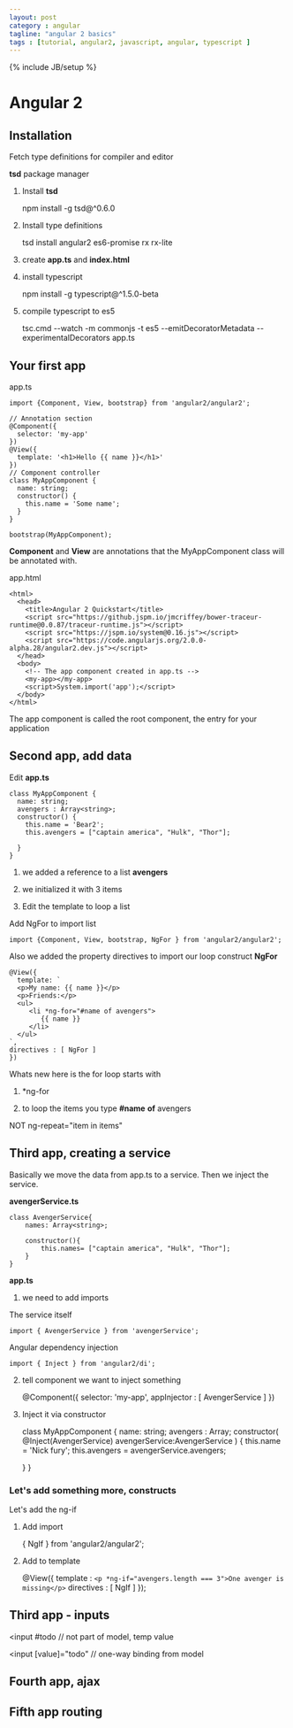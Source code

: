 ```yaml
---
layout: post
category : angular
tagline: "angular 2 basics"
tags : [tutorial, angular2, javascript, angular, typescript ]
---
```

{% include JB/setup %}

# Angular 2

## Installation

Fetch type definitions for compiler and editor

**tsd** package manager

1) Install **tsd**

	npm install -g tsd@^0.6.0

2) Install type definitions

	tsd install angular2 es6-promise rx rx-lite
3) create **app.ts** and **index.html**

4) install typescript

	npm install -g typescript@^1.5.0-beta
5) compile typescript to es5

	tsc.cmd --watch -m commonjs -t es5 --emitDecoratorMetadata --experimentalDecorators app.ts

## Your first app
app.ts

	import {Component, View, bootstrap} from 'angular2/angular2';
	
	// Annotation section
	@Component({
	  selector: 'my-app'
	})
	@View({
	  template: '<h1>Hello {{ name }}</h1>'
	})
	// Component controller
	class MyAppComponent {
	  name: string;
	  constructor() {
	    this.name = 'Some name';
	  }
	}
	
	bootstrap(MyAppComponent);

**Component** and **View** are annotations that the MyAppComponent class will be annotated with.

app.html

	<html>
	  <head>
	    <title>Angular 2 Quickstart</title>
	    <script src="https://github.jspm.io/jmcriffey/bower-traceur-runtime@0.0.87/traceur-runtime.js"></script>
	    <script src="https://jspm.io/system@0.16.js"></script>
	    <script src="https://code.angularjs.org/2.0.0-alpha.28/angular2.dev.js"></script>
	  </head>
	  <body>
	    <!-- The app component created in app.ts -->
	    <my-app></my-app>
	    <script>System.import('app');</script>
	  </body>
	</html>

The app component is called the root component, the entry for your application

## Second app, add data

Edit **app.ts**

	class MyAppComponent {
	  name: string;
	  avengers : Array<string>;
	  constructor() {
	    this.name = 'Bear2';
	    this.avengers = ["captain america", "Hulk", "Thor"];
	    
	  }
	}

1) we added a reference to a list **avengers**

2) we initialized it with 3 items

3) Edit the template to loop a list

Add NgFor to import list 

	import {Component, View, bootstrap, NgFor } from 'angular2/angular2';

Also we added the property directives to
import our loop construct **NgFor** 

	@View({
	  template: `
	  <p>My name: {{ name }}</p>
	  <p>Friends:</p>
	  <ul>
	     <li *ng-for="#name of avengers">
	        {{ name }}
	     </li>
	  </ul>
	`,
	directives : [ NgFor ]
	})

Whats new here is the for loop starts with
 
1) *ng-for

2) to loop the items you type
**#name** **of** avengers

NOT ng-repeat="item in items"

## Third app, creating a service 
Basically we move the data from app.ts to a service. Then we inject the service.

**avengerService.ts**
 
	class AvengerService{
		names: Array<string>;
		
		constructor(){
			this.names= ["captain america", "Hulk", "Thor"];
		}
	}

**app.ts**

1) we need to add imports

The service itself
	
	import { AvengerService } from 'avengerService';

Angular dependency injection
	
	import { Inject } from 'angular2/di';

2) tell component we want to inject something

	@Component({
	  selector: 'my-app',
	  appInjector : [ AvengerService ]
	})	
3) Inject it via constructor

	class MyAppComponent {
	  name: string;
	  avengers : Array<string>;
	  constructor(
	    @Inject(AvengerService) avengerService:AvengerService ) {
	    this.name = 'Nick fury';
	    this.avengers = avengerService.avengers;
	    
	  }
	}

### Let's add something more, constructs
Let's add the ng-if

1) Add import

	{ NgIf } from 'angular2/angular2';
2) Add to template

	@View({
		template : 
			`<p *ng-if="avengers.length === 3">One avenger is missing</p>`
		directives : [ NgIf ] 
	});	

## Third app - inputs

<input #todo // not part of model, temp value

<input [value]="todo"  // one-way binding from model


## Fourth app, ajax
## Fifth app routing